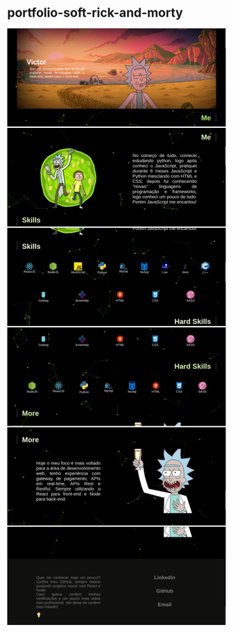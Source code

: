 # portfolio-soft-rick-and-morty

 <img src="https://github.com/supppus/portfolio-soft-rick-and-morty/blob/main/apresentacao/dark/primeira.png?raw=true">
 
 <img src="https://github.com/supppus/portfolio-soft-rick-and-morty/blob/main/apresentacao/dark/segunda.png?raw=true">
 
 <img src="https://github.com/supppus/portfolio-soft-rick-and-morty/blob/main/apresentacao/dark/terceira.png?raw=true">
 
 <img src="https://github.com/supppus/portfolio-soft-rick-and-morty/blob/main/apresentacao/dark/quarta.png?raw=true">
 
 <img src="https://github.com/supppus/portfolio-soft-rick-and-morty/blob/main/apresentacao/dark/quinta.png?raw=true">
 
 <img src="https://github.com/supppus/portfolio-soft-rick-and-morty/blob/main/apresentacao/dark/sexta.png?raw=true">
